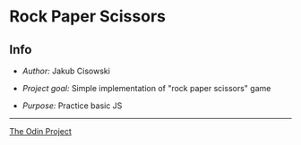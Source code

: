 # Rock Paper Scissors

## Info

*	*Author:* 
	Jakub Cisowski

*	*Project goal:* 
	Simple implementation of "rock paper scissors" game

*	*Purpose:* 
	Practice basic JS

--------------------
[The Odin Project]("https://www.theodinproject.com/courses/web-development-101/lessons/rock-paper-scissors?ref=lnav")